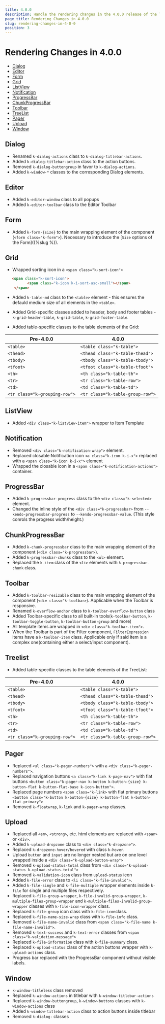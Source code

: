 ```yaml
---
title: 4.0.0
description: Handle the rendering changes in the 4.0.0 release of the Telerik UI for Blazor components.
page_title: Rendering Changes in 4.0.0
slug: rendering-changes-in-4-0-0
position: 3
---
```


# Rendering Changes in 4.0.0

* [Dialog](#dialog)
* [Editor](#editor)
* [Form](#form)
* [Grid](#grid)
* [ListView](#listview)
* [Notification](#notification)
* [ProgressBar](#progressbar)
* [ChunkProgressBar](#chunkprogressbar)
* [Toolbar](#toolbar)
* [TreeList](#treelist)
* [Pager](#pager)
* [Upload](#upload)
* [Window](#upload)

## Dialog

* Renamed `k-dialog-actions` class to `k-dialog-titlebar-actions`.
* Added `k-dialog-titlebar-action` class to the action buttons.
* Removed `k-dialog-buttongroup` in favor to `k-dialog-actions`.
* Added `k-window-*` classes to the corresponding Dialog elements.

## Editor

* Added `k-editor-window` class to all popups
* Added `k-editor-toolbar` class to the Editor Toolbar

## Form

* Added `k-form-{size}` to the main wrapping element of the component (`<form class="k-form">`). Necessary to introduce the [`Size` options of the Form]({%slug %}).

## Grid

* Wrapped sorting icon in a `<span class="k-sort-icon">`

````HTML
   <span class="k-sort-icon">
          <span class="k-icon k-i-sort-asc-small"></span>
    </span>
````

* Added `k-table-md` class to the `<table>` element - this ensures the defauld medium size of all elements in the `<table>`.

* Added Grid-specific classes added to header, body and footer tables - `k-grid-header-table`, `k-grid-table`, `k-grid-footer-table`.

* Added table-specific classes to the table elements of the Grid:

| Pre-4.0.0        | 4.0.0      |
|------------------|------------|
| `<table>` | `<table class="k-table">` |
| `<thead>` | `<thead class="k-table-thead">` |
| `<tbody>` | `<tbody class="k-table-tbody">` |
| `<tfoot>` | `<tfoot class="k-table-tfoot">` |
| `<th>`  | `<th class="k-table-th">`  |
| `<tr>` |  `<tr class="k-table-row">` |
| `<td>` | `<td class="k-table-td">` |
| `<tr class="k-grouping-row">` | `<tr class="k-table-group-row">` |

## ListView

* Added `<div class="k-listview-item">` wrapper to Item Template

## Notification

* Removed `<div class="k-notification-wrap">` element.
* Replaced closable Notification icon `<a class="k-icon k-i-x">` replaced with a `<span class="k-icon k-i-x">` element
* Wrapped the closable icon in a `<span class="k-notification-actions">` container.

## ProgressBar

* Added `k-progressbar-progress` class to the `<div class="k-selected>` element.
* Changed the inline style of the `<div class="k-progressbar>` from `--kendo-progressbar-progress` to `--kendo-progressbar-value`. (This style conrols the progress width/height.)

## ChunkProgressBar

* Added `k-chunk-progressbar` class to the main wrapping element of the component (`<div class="k-progressbar>`).
* Added `k-progressbar-chunks` class to the `<ul>` element.
* Replaced the `k-item` class of the `<li>` elements with `k-progressbar-chunk` class.


## Toolbar

* Added `k-toolbar-resizable` class to the main wrapping element of the component (`<div class="k-toolbar>`). Applicable when the Toolbar is responsive.
* Renamed `k-overflow-anchor` class to `k-toolbar-overflow-button` class
* Added Toolbar-specific class to all built-in tools(`k-toolbar-button`, `k-toolbar-toggle-button`, `k-toolbar-button-group` and more)
* All template items are wrapped in `<div class="k-toolbar-item">`.
* When the Toolbar is part of the Filter component, `FilterExpression` items have a `k-toolbar-item` class. Applicable only if said item is a complex one(containing either a select/input component).

## Treelist

* Added table-specific classes to the table elements of the TreeList:

| Pre-4.0.0        | 4.0.0      |
|------------------|------------|
| `<table>` | `<table class="k-table">` |
| `<thead>` | `<thead class="k-table-thead">` |
| `<tbody>` | `<tbody class="k-table-tbody">` |
| `<tfoot>` | `<tfoot class="k-table-tfoot">` |
| `<th>`  | `<th class="k-table-th">`  |
| `<tr>` |  `<tr class="k-table-row">` |
| `<td>` | `<td class="k-table-td">` |
| `<tr class="k-grouping-row">` | `<tr class="k-table-group-row">` |

## Pager

* Replaced `<ul class="k-pager-numbers">` with a `<div class="k-pager-numbers">`.
* Replaced navigation buttons `<a class="k-link k-page-nav">` with flat buttons `<button class="k-pager-nav k-button k-button-{size} k-button-flat k-button-flat-base k-icon-button">`.
* Replaced page numbers `<span class="k-link>` with flat primary buttons `<button class="k-button k-button-{size} k-button-flat k-button-flat-primary">`
* Removed `k-floatwrap`, `k-link` and `k-pager-wrap` classes.

## Upload

* Replaced all `<em>`, `<strong>`, etc. html elements are replaced with `<span>` or `<div>`.
* Added `k-upload-dropzone` class to `<div class="k-dropzone">`.
* Replaced `k-dropzone-hover/hovered` with class `k-hover`.
* Upload `button` and `input` are no longer nested but are on one level wrapped inside a `<div class="k-upload-button-wrap">`
* Removed `k-upload-status-total` class from `<div class="k-upload-status k-upload-status-total">`
* Removed `k-validation-icon` class from `upload-status` icon
* Added `k-file-error` class to `<li class="k-file-invalid">`.
* Added `k-file-single` and `k-file-multiple` wrapper elements inside `k-file` for single and multiple files respectively.
* Replaced `k-file-group-wrapper`, `k-file-invalid-group-wrapper`, `k-multiple-files-group-wrapper` and `k-multiple-files-invalid-group-wrapper` classes with `k-file-icon-wrapper` class.
* Replaced `k-file-group` icon class with `k-file-icon`class.
* Replaced `k-file-name-size-wrap` class with `k-file-info` class.
* Removed `k-file-name-invalid` class from `<span class="k-file-name k-file-name-invalid">`.
* Removed `k-text-success` and `k-text-error` classes from `<span class="k-validation-message">`
* Replaced `k-file-information` class with `k-file-summary` class.
* Replaced `k-upload-status` class of the action buttons wrapper with `k-upload-actions` class.
* Progress bar replaced with the ProgressBar component without visible labels.



## Window

* `k-window-titleless` class removed
* Replaced `k-window-actions` in titlebar with `k-window-titlebar-actions`
* Replaced `k-window-buttongroup`, `k-window-buttons` classes with `k-window-actions` class
* Added `k-window-titlebar-action` class to action buttons inside titlebar
* Removed `k-dialog-` classes

